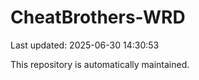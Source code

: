 # CheatBrothers-WRD

Last updated: 2025-06-30 14:30:53

This repository is automatically maintained.
